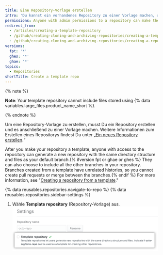 ```yaml
---
title: Eine Repository-Vorlage erstellen
intro: 'Du kannst ein vorhandenes Repository zu einer Vorlage machen, sodass Du wie auch andere Personen neue Repositorys mit derselben Verzeichnisstruktur{% ifversion fpt or ghae or ghes %}, Branches{% endif %} und Dateien generieren können.'
permissions: Anyone with admin permissions to a repository can make the repository a template.
redirect_from:
  - /articles/creating-a-template-repository
  - /github/creating-cloning-and-archiving-repositories/creating-a-template-repository
  - /github/creating-cloning-and-archiving-repositories/creating-a-repository-on-github/creating-a-template-repository
versions:
  fpt: '*'
  ghes: '*'
  ghae: '*'
topics:
  - Repositories
shortTitle: Create a template repo
---
```


{% note %}

**Note**: Your template repository cannot include files stored using {% data variables.large_files.product_name_short %}.

{% endnote %}

Um eine Repository-Vorlage zu erstellen, musst Du ein Repository erstellen und es anschließend zu einer Vorlage machen. Weitere Informationen zum Erstellen eines Repositorys findest Du unter „[Ein neues Repository erstellen](/articles/creating-a-new-repository).“

After you make your repository a template, anyone with access to the repository can generate a new repository with the same directory structure and files as your default branch.{% ifversion fpt or ghae or ghes %} They can also choose to include all the other branches in your repository. Branches created from a template have unrelated histories, so you cannot create pull requests or merge between the branches.{% endif %} For more information, see "[Creating a repository from a template](/articles/creating-a-repository-from-a-template)."

{% data reusables.repositories.navigate-to-repo %}
{% data reusables.repositories.sidebar-settings %}
1. Wähle **Template repository** (Repository-Vorlage) aus. ![Kontrollkästchen zum Umwandeln eines Repositorys in eine Vorlage](/assets/images/help/repository/template-repository-checkbox.png)
